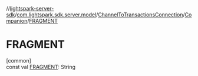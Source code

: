 //[lightspark-server-sdk](../../../../index.md)/[com.lightspark.sdk.server.model](../../index.md)/[ChannelToTransactionsConnection](../index.md)/[Companion](index.md)/[FRAGMENT](-f-r-a-g-m-e-n-t.md)

# FRAGMENT

[common]\
const val [FRAGMENT](-f-r-a-g-m-e-n-t.md): String
